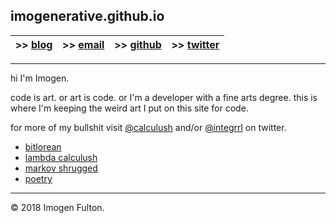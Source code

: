 ## imogenerative.github.io

\>> [blog](blog) | >> [email](mailto:imogen@dfdt.me) | >> [github](https://github.com/imogenerative) | >> [twitter](https://twitter.com/calculush)
--- | --- | --- | ---

---

hi I'm Imogen.

code is art. or art is code. or I'm a developer with a fine arts degree. this is where I'm keeping the weird art I put on this site for code.

for more of my bullshit visit [@calculush](https://twitter.com/calculush) and/or [@integrrl](https://twitter.com/integrrl) on twitter.

* [bitlorean](https://bitlorean.herokuapp.com)
* [lambda calculush](https://twitter.com/lambdacalculush)
* [markov shrugged](markov-shrugged)
* [poetry](poetry)

---

© 2018 Imogen Fulton.
